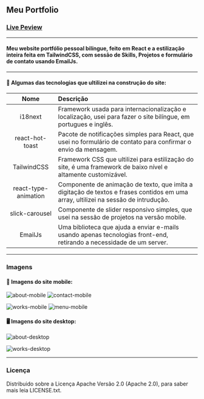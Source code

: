 ## Meu Portfolio


### [Live Peview](https://www.tiagocreator.com/)

---

#### Meu website portfólio pessoal bilíngue, feito em React e a estilização inteira feita em TailwindCSS, com sessão de Skills, Projetos e formulário de contato usando EmailJs.

---

#### :wrench: Algumas das tecnologias que ultilizei na construção do site:

Nome | Descrição
:---: | :--- |
i18next | Framework usada para internacionalização e localização, usei para fazer o site bilíngue, em portugues e inglês.
react-hot-toast | Pacote de notificações simples para React, que usei no formulário de contato para confirmar o envio da mensagem.
TailwindCSS | Framework CSS que ultilizei para estilização do site, é uma framework de baixo nível e altamente customizável.
react-type-animation | Componente de animação de texto, que imita a digitação de textos e frases contidos em uma array, ultilizei na sessão de intrudução.
slick-carousel | Componente de slider responsivo simples, que usei na sessão de projetos na versão mobile.
EmailJs | Uma biblioteca que ajuda a enviar e-mails usando apenas tecnologias front-end, retirando a necessidade de um server.

---

### Imagens

#### :iphone: Imagens do site mobile:

![about-mobile](https://user-images.githubusercontent.com/82607849/214568092-0fbc2e66-d9eb-45b4-a606-7f833ec2b363.png)
![contact-mobile](https://user-images.githubusercontent.com/82607849/214568333-0f889b09-535f-47d2-af24-573c8ef9508e.png)

![works-mobile](https://user-images.githubusercontent.com/82607849/214568584-9516ee0b-a546-4dca-afc0-7292a0c47a95.png)
![menu-mobile](https://user-images.githubusercontent.com/82607849/214568601-8f72696e-705d-4007-9ce3-744e473daf38.png)

#### :desktop_computer: Imagens do site desktop:

![about-desktop](https://user-images.githubusercontent.com/82607849/214569599-6e005225-b95c-4c70-a003-4f5c3b6a1b19.png)

![works-desktop](https://user-images.githubusercontent.com/82607849/214569719-9abec0be-1e8d-4277-92f0-f662e8986436.png)

---

### Licença
Distribuido sobre a Licença Apache Versão 2.0 (Apache 2.0), para saber mais leia LICENSE.txt.
